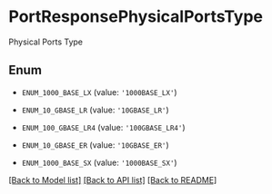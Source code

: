 # PortResponsePhysicalPortsType

Physical Ports Type

## Enum

* `ENUM_1000_BASE_LX` (value: `'1000BASE_LX'`)

* `ENUM_10_GBASE_LR` (value: `'10GBASE_LR'`)

* `ENUM_100_GBASE_LR4` (value: `'100GBASE_LR4'`)

* `ENUM_10_GBASE_ER` (value: `'10GBASE_ER'`)

* `ENUM_1000_BASE_SX` (value: `'1000BASE_SX'`)

[[Back to Model list]](../README.md#documentation-for-models) [[Back to API list]](../README.md#documentation-for-api-endpoints) [[Back to README]](../README.md)


